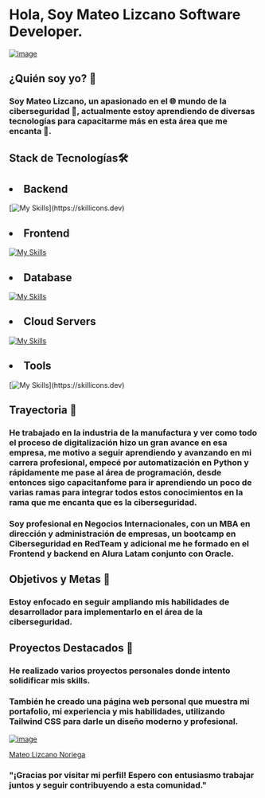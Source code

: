 # Hola, Soy **Mateo Lizcano** Software Developer.
[![image](https://github.com/user-attachments/assets/d284dcaa-4660-4c75-ab31-74bb7cfe80ac)](https://mateoln.vercel.app/)


## ¿Quién soy yo? 🌟

### Soy Mateo Lizcano, un apasionado en el 🌐 mundo de la ciberseguridad 🔏, actualmente estoy aprendiendo de diversas tecnologías para capacitarme más en esta área que me encanta 💖.

## Stack de Tecnologías🛠️

## <li>Backend</li>
[![My Skills](https://skillicons.dev/icons?i=nodejs,express,nextjs,python,fastapi,django,bash,powershell,java,spring,)](https://skillicons.dev)

## <li>Frontend</li>
[![My Skills](https://skillicons.dev/icons?i=html,css,js,react,vite,nextjs,python,tailwind,bootstrap,materialui)](https://skillicons.dev)

## <li>Database</li>
[![My Skills](https://skillicons.dev/icons?i=mongodb,supabase,postgres)](https://skillicons.dev)

## <li>Cloud Servers</li>
[![My Skills](https://skillicons.dev/icons?i=firebase,aws)](https://skillicons.dev)

## <li>Tools</li>
[![My Skills](https://skillicons.dev/icons?i=bash,linux,docker,powershell,vscode,git,discord,github,)](https://skillicons.dev)

## Trayectoria 🚀

### He trabajado en la industria de la manufactura y ver como todo el proceso de digitalización hizo un gran avance en esa empresa, me motivo a seguir aprendiendo y avanzando en mi carrera profesional, empecé por automatización en Python y rápidamente me pase al área de programación, desde entonces sigo capacitanfome para ir aprendiendo un poco de varias ramas para integrar todos estos conocimientos en la rama que me encanta que es la ciberseguridad.

### Soy profesional en Negocios Internacionales, con un MBA en dirección y administración de empresas, un bootcamp en Ciberseguridad en RedTeam y adicional me he formado en el Frontend y backend en Alura Latam conjunto con Oracle.

## Objetivos y Metas 🎯
### Estoy enfocado en seguir ampliando mis habilidades de desarrollador para implementarlo en el área de la ciberseguridad.


## Proyectos Destacados 🚧
### He realizado varios proyectos personales donde intento solidificar mis skills.

### También he creado una página web personal que muestra mi portafolio, mi experiencia y mis habilidades, utilizando Tailwind CSS para darle un diseño moderno y profesional.

[![image](https://github.com/user-attachments/assets/936a2c20-81c7-4570-ac2b-1d647bc0d961)](https://mateo-lizcano-noriega.vercel.app/)


[Mateo Lizcano Noriega](https://mateosln.vercel.app/)

### "¡Gracias por visitar mi perfil! Espero con entusiasmo trabajar juntos y seguir contribuyendo a esta comunidad."
